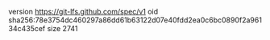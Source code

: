 version https://git-lfs.github.com/spec/v1
oid sha256:78e3754dc460297a86dd61b63122d07e40fdd2ea0c6bc0890f2a96134c435cef
size 2741
